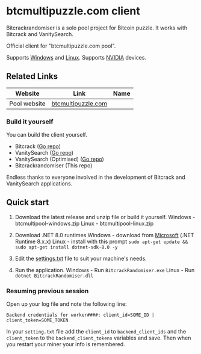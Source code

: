 # btcmultipuzzle.com client

Bitcrackrandomiser is a solo pool project for Bitcoin puzzle. It works with Bitcrack and VanitySearch.

Official client for "btcmultipuzzle.com pool".

Supports <ins>Windows</ins> and <ins>Linux</ins>. Supports <ins>NVIDIA</ins> devices.

## Related Links

Website | Link | Name
--- | --- | ---
Pool website | [btcmultipuzzle.com](https://btcmultipuzzle.com/)

### Build it yourself

You can build the client yourself.

- Bitcrack ([Go repo](https://github.com/brichard19/BitCrack))
- VanitySearch ([Go repo](https://github.com/ilkerccom/VanitySearch))
- VanitySearch (Optimised) ([Go repo](https://github.com/ilkerccom/VanitySearch-V2))
- Bitcrackrandomiser (This repo)

Endless thanks to everyone involved in the development of Bitcrack and VanitySearch applications.

## Quick start

1. Download the latest release and unzip file or build it yourself.
Windows - btcmultipool-windows.zip
Linux - btcmultipool-linux.zip

2. Download .NET 8.0 runtimes
Windows - download from [Microsoft](https://dotnet.microsoft.com/en-us/download/dotnet/8.0) (.NET Runtime 8.x.x)
Linux - install with this prompt `sudo apt-get update && sudo apt-get install dotnet-sdk-8.0 -y`

3. Edit the <ins>[settings.txt](./BitcrackRandomiser/settings.txt)</ins> file to suit your machine's needs.

4. Run the application.
Windows - Run `BitcrackRandomiser.exe`
Linux - Run `dotnet BitcrackRandomiser.dll`

### Resuming previous session
Open up your log file and note the following line:
```
Backend credentials for worker####: client_id=SOME_ID | client_token=SOME_TOKEN
```

In your `setting.txt` file add the `client_id` to `backend_client_ids` and the `client_token` to the `backend_client_tokens` variables and save. Then when you restart your miner your info is remembered. 